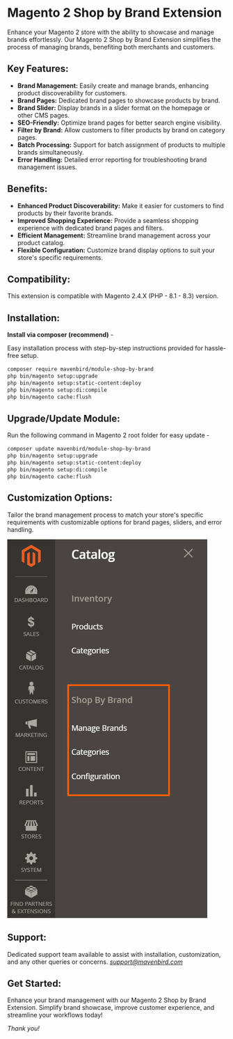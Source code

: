 # Magento 2 Shop by Brand Extension

Enhance your Magento 2 store with the ability to showcase and manage brands effortlessly. Our Magento 2 Shop by Brand Extension simplifies the process of managing brands, benefiting both merchants and customers.

## Key Features:

- **Brand Management:**
Easily create and manage brands, enhancing product discoverability for customers.
- **Brand Pages:**
Dedicated brand pages to showcase products by brand.
- **Brand Slider:**
Display brands in a slider format on the homepage or other CMS pages.
- **SEO-Friendly:**
Optimize brand pages for better search engine visibility.
- **Filter by Brand:**
Allow customers to filter products by brand on category pages.
- **Batch Processing:**
Support for batch assignment of products to multiple brands simultaneously.
- **Error Handling:**
Detailed error reporting for troubleshooting brand management issues.

## Benefits:

- **Enhanced Product Discoverability:**
Make it easier for customers to find products by their favorite brands.
- **Improved Shopping Experience:**
Provide a seamless shopping experience with dedicated brand pages and filters.
- **Efficient Management:**
Streamline brand management across your product catalog.
- **Flexible Configuration:**
Customize brand display options to suit your store's specific requirements.

## Compatibility:
This extension is compatible with Magento 2.4.X (PHP - 8.1 - 8.3) version.

## Installation:
**Install via composer (recommend)** - 

Easy installation process with step-by-step instructions provided for hassle-free setup.
~~~~~~~~~~~~~~~~~~~~~
composer require mavenbird/module-shop-by-brand
php bin/magento setup:upgrade
php bin/magento setup:static-content:deploy
php bin/magento setup:di:compile
php bin/magento cache:flush
~~~~~~~~~~~~~~~~~~~~~

## Upgrade/Update Module:
Run the following command in Magento 2 root folder for easy update -
~~~~~~~~~~~~~~~~~~~~~
composer update mavenbird/module-shop-by-brand
php bin/magento setup:upgrade
php bin/magento setup:static-content:deploy
php bin/magento setup:di:compile
php bin/magento cache:flush
~~~~~~~~~~~~~~~~~~~~~

## Customization Options:

Tailor the brand management process to match your store's specific requirements with customizable options for brand pages, sliders, and error handling.

![img1](./doc/images/1.png)

## Support:
Dedicated support team available to assist with installation, customization, and any other queries or concerns.
*[support@mavenbird.com](mailto:support@mavenbird.com)*


## Get Started:
Enhance your brand management with our Magento 2 Shop by Brand Extension. Simplify brand showcase, improve customer experience, and streamline your workflows today!

*Thank you!*